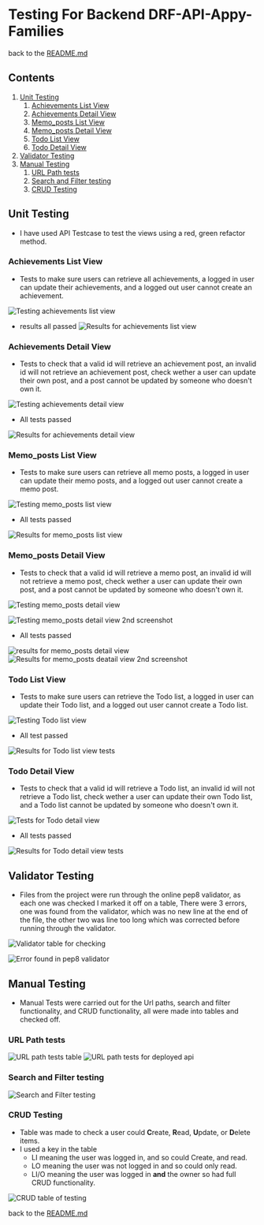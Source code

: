 # Testing For Backend DRF-API-Appy-Families
back to the [README.md](README.md)

## Contents
1. [Unit Testing](#unit-testing)
    1. [Achievements List View](#achievements-list-view)
    2. [Achievements Detail View](#achievements-detail-view)
    3. [Memo_posts List View](#memo_posts-list-view)
    4. [Memo_posts Detail View](#memo_posts-detail-view)
    5. [Todo List View](#todo-list-view)
    6. [Todo Detail View](#todo-detail-view)
2. [Validator Testing](#validator-testing)
3. [Manual Testing](#manual-testing)
    1. [URL Path tests](#url-path-tests)
    2. [Search and Filter testing](#search-and-filter-testing)
    3. [CRUD Testing](#crud-testing)

## Unit Testing
- I have used API Testcase to test the views using a red, green refactor method.
### Achievements List View
- Tests to make sure users can retrieve all achievements, a logged in user can update their
achievements, and a logged out user cannot create an achievement.

![Testing achievements list view](./assets/documents/test-achievement-list.png)

- results all passed
![Results for achievements list view](./assets/documents/results-achievements-list.png)


### Achievements Detail View
- Tests to check that a valid id will retrieve an achievement post, an invalid id will not retrieve an
achievement post, check wether a user can update their own post, and a post cannot be updated by someone
who doesn't own it.

![Testing achievements detail view](./assets/documents/tests-achievement-detail.png)

- All tests passed

![Results for achievements detail view](./assets/documents/results-achievements-detail-view.png)

### Memo_posts List View
- Tests to make sure users can retrieve all memo posts, a logged in user can update their
memo posts, and a logged out user cannot create a memo post.

![Testing memo_posts list view](./assets/documents/memo-list-tests.png)

- All tests passed

![Results for memo_posts list view](./assets/documents/memo-list-tests-results.png)

### Memo_posts Detail View
- Tests to check that a valid id will retrieve a memo post, an invalid id will not retrieve a
memo post, check wether a user can update their own post, and a post cannot be updated by someone
who doesn't own it.

![Testing memo_posts detail view](./assets/documents/memo-retrieve-data-tests.png)

![Testing memo_posts detail view 2nd screenshot](./assets/documents/memo-update-tests.png)

- All tests passed

![results for memo_posts detail view](./assets/documents/memo-retrieve-test-results.png)
![Results for memo_posts deatail view 2nd screenshot](./assets/documents/memo-update-results.png)

### Todo List View
- Tests to make sure users can retrieve the Todo list, a logged in user can update their
Todo list, and a logged out user cannot create a Todo list.

![Testing Todo list view](./assets/documents/tests-todo-list.png)

- All test passed

![Results for Todo list view tests](./assets/documents/results-todo-list-test.png)

### Todo Detail View
- Tests to check that a valid id will retrieve a Todo list, an invalid id will not retrieve a
Todo list, check wether a user can update their own Todo list, and a Todo list cannot be updated by someone
who doesn't own it.

![Tests for Todo detail view](./assets/documents/test-todo-detail.png)

- All tests passed

![Results for Todo detail view tests](./assets/documents/results-todo-detail-tests.png)

## Validator Testing
- Files from the project were run through the online pep8 validator, as each one was checked I marked it
off on a table, There were 3 errors, one was found from the validator, which was no new line at the end of the file, the other two was line too long which was corrected before running through the validator.

![Validator table for checking](./assets/documents/p5-pep8-testing-table.png)

![Error found in pep8 validator](./assets/documents/error-pep8-url.png)

## Manual Testing
- Manual Tests were carried out for the Url paths, search and filter functionality, and CRUD functionality, all were made into tables and checked off.

### URL Path tests
![URL path tests table](./assets/documents/p5-testing-paths.png)
![URL path tests for deployed api](./assets/documents/api-url-deployed-check.png)

### Search and Filter testing
![Search and Filter testing](./assets/documents/p5-search-filters-testing-table.png)

### CRUD Testing
- Table was made to check a user could **C**reate, **R**ead, **U**pdate, or **D**elete items.
- I used a key in the table 
    - LI meaning the user was logged in, and so could Create, and read.
    - LO meaning the user was not logged in and so could only read.
    - LI/O meaning the user was logged in **and** the owner so had full CRUD functionality.

![CRUD table of testing](./assets/documents/p5-crud-testing-table.png)

back to the [README.md](README.md)
